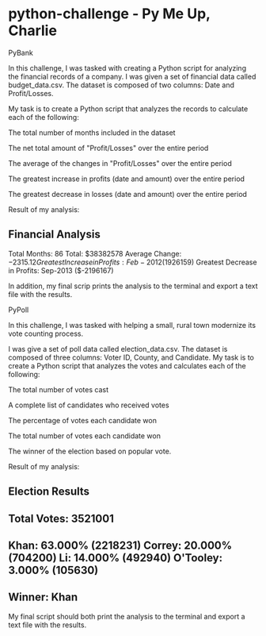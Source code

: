# python-challenge - Py Me Up, Charlie


PyBank

In this challenge, I was tasked with creating a Python script for analyzing the financial records of a company. I was given a set of financial data called budget_data.csv. The dataset is composed of two columns: Date and Profit/Losses. 


My task is to create a Python script that analyzes the records to calculate each of the following:


The total number of months included in the dataset


The net total amount of "Profit/Losses" over the entire period


The average of the changes in "Profit/Losses" over the entire period


The greatest increase in profits (date and amount) over the entire period


The greatest decrease in losses (date and amount) over the entire period




Result of my analysis: 

Financial Analysis
----------------------------
Total Months: 86
Total: $38382578
Average  Change: $-2315.12
Greatest Increase in Profits: Feb-2012 ($1926159)
Greatest Decrease in Profits: Sep-2013 ($-2196167)


In addition, my final scrip prints the analysis to the terminal and export a text file with the results.



PyPoll



In this challenge, I was tasked with helping a small, rural town modernize its vote counting process.


I was give a set of poll data called election_data.csv. The dataset is composed of three columns: Voter ID, County, and Candidate. My task is to create a Python script that analyzes the votes and calculates each of the following:


The total number of votes cast


A complete list of candidates who received votes


The percentage of votes each candidate won


The total number of votes each candidate won


The winner of the election based on popular vote.




Result of my analysis:

Election Results
-------------------------
Total Votes: 3521001
-------------------------
Khan: 63.000% (2218231)
Correy: 20.000% (704200)
Li: 14.000% (492940)
O'Tooley: 3.000% (105630)
-------------------------
Winner: Khan
-------------------------


My final script should both print the analysis to the terminal and export a text file with the results.
